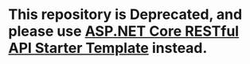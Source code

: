 # This repository is Deprecated, and please use [ASP.NET Core RESTful API Starter Template](https://github.com/solenovex/ASP.NET-Core-REST-API-Starter-Template) instead.

